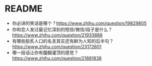 # README

- 你必讲的笑话是哪个？https://www.zhihu.com/question/19829805
- 你和恋人发过最记忆深刻的短信/微信/段子是什么？https://www.zhihu.com/question/21933888
- 有哪些脍炙人口的名言其实还有鲜为人知的后半句？ https://www.zhihu.com/question/23172601
- 哪一段话让你有醍醐灌顶的感觉？ https://www.zhihu.com/question/21881838